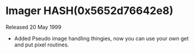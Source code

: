 # Imager HASH(0x5652d76642e8)

Released 20 May 1999

- Added Pseudo image handling thingies, now  you can use your own get and put pixel routines.